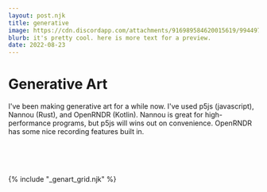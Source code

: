 ```yaml
---
layout: post.njk
title: generative
image: https://cdn.discordapp.com/attachments/916989584620015619/994497664240586762/7_6_22_limit.gif
blurb: it's pretty cool. here is more text for a preview.
date: 2022-08-23
---
```

# Generative Art
I've been making generative art for a while now. I've used p5js (javascript), Nannou (Rust), and OpenRNDR (Kotlin). Nannou is great for high-performance programs, but p5js will wins out on convenience. OpenRNDR has some nice recording features built in.


<br/>
<br/>
<br/>


{% include "_genart_grid.njk" %}
